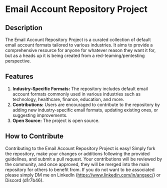 # Email Account Repository Project

## Description
The Email Account Repository Project is a curated collection of default email account formats tailored to various industries. It aims to provide a comprehensive resource for anyone for whatever reason they want it for, but as a heads up it is being created from a red-teaming/pentesting perspective. 

## Features
1. **Industry-Specific Formats:** The repository includes default email account formats commonly used in various industries such as technology, healthcare, finance, education, and more.
2. **Contributions:** Users are encouraged to contribute to the repository by adding new industry-specific email formats, updating existing ones, or suggesting improvements.
5. **Open Source:** The project is open source.

## How to Contribute
Contributing to the Email Account Repository Project is easy! Simply fork the repository, make your changes or additions following the provided guidelines, and submit a pull request. Your contributions will be reviewed by the community, and once approved, they will be merged into the main repository for others to benefit from. If you do not want to be associated please simply DM me on LinkedIn (https://www.linkedin.com/in/angsec/) or Discord (d1r7b46). 
